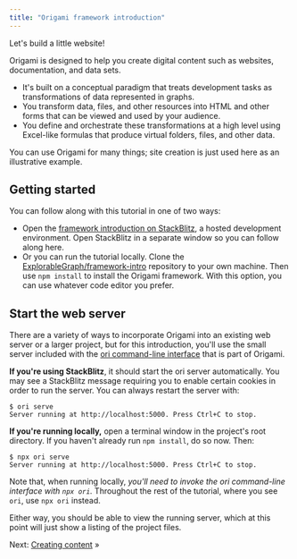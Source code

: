 ```yaml
---
title: "Origami framework introduction"
---
```


Let's build a little website!

Origami is designed to help you create digital content such as websites, documentation, and data sets.

- It's built on a conceptual paradigm that treats development tasks as transformations of data represented in graphs.
- You transform data, files, and other resources into HTML and other forms that can be viewed and used by your audience.
- You define and orchestrate these transformations at a high level using Excel-like formulas that produce virtual folders, files, and other data.

You can use Origami for many things; site creation is just used here as an illustrative example.

## Getting started

You can follow along with this tutorial in one of two ways:

- Open the [framework introduction on StackBlitz](https://stackblitz.com/github/ExplorableGraph/framework-intro), a hosted development environment. Open StackBlitz in a separate window so you can follow along here.
- Or you can run the tutorial locally. Clone the [ExplorableGraph/framework-intro](https://github.com/ExplorableGraph/framework-intro) repository to your own machine. Then use `npm install` to install the Origami framework. With this option, you can use whatever code editor you prefer.

## Start the web server

There are a variety of ways to incorporate Origami into an existing web server or a larger project, but for this introduction, you'll use the small server included with the [ori command-line interface](/cli) that is part of Origami.

**If you're using StackBlitz**, it should start the ori server automatically. You may see a StackBlitz message requiring you to enable certain cookies in order to run the server. You can always restart the server with:

```console
$ ori serve
Server running at http://localhost:5000. Press Ctrl+C to stop.
```

**If you're running locally,** open a terminal window in the project's root directory. If you haven't already run `npm install`, do so now. Then:

```console
$ npx ori serve
Server running at http://localhost:5000. Press Ctrl+C to stop.
```

Note that, when running locally, _you'll need to invoke the ori command-line interface with `npx ori`._ Throughout the rest of the tutorial, where you see `ori`, use `npx ori` instead.

Either way, you should be able to view the running server, which at this point will just show a listing of the project files.

Next: [Creating content](intro1.html) »
